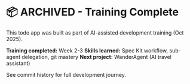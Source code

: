 # 📦 ARCHIVED - Training Complete

This todo app was built as part of AI-assisted development training (Oct 2025).

**Training completed:** Week 2-3
**Skills learned:** Spec Kit workflow, sub-agent delegation, git mastery
**Next project:** WanderAgent (AI travel assistant)

See commit history for full development journey.
